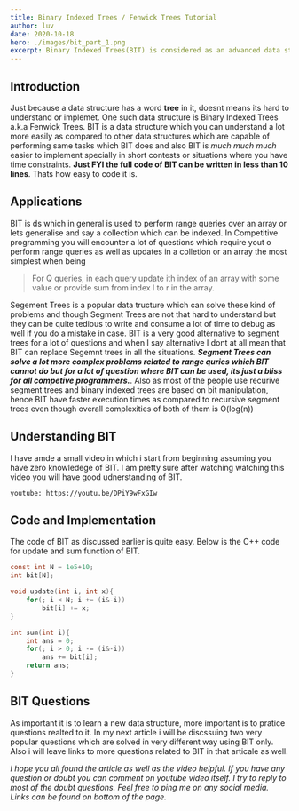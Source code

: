 ```yaml
---
title: Binary Indexed Trees / Fenwick Trees Tutorial
author: luv
date: 2020-10-18
hero: ./images/bit_part_1.png
excerpt: Binary Indexed Trees(BIT) is considered as an advanced data structure but its quite easy to implement and use and has a lot of applications in CP as well
---
```


## Introduction

Just because a data structure has a word **tree** in it, doesnt means its hard to understand or implemet. One such data structure is Binary Indexed Trees a.k.a Fenwick Trees. BIT is a data structure which you can understand a lot more easily as compared to other data structures which are capable of performing same tasks which BIT does and also BIT is _much much much_ easier to implement specially in short contests or situations where you have time constraints. **Just FYI the full code of BIT can be written in less than 10 lines**. Thats how easy to code it is.

## Applications

BIT is ds which in general is used to perform range queries over an array or lets generalise and say a collection which can be indexed. In Competitive programming you will encounter a lot of questions which require yout o perform range queries as well as updates in a colletion or an array the most simplest when being

> For Q queries, in each query update ith index of an array with some value or provide sum from index l to r in the array.

Segement Trees is a popular data tructure which can solve these kind of problems and though Segment Trees are not that hard to understand but they can be quite tedious to write and consume a lot of time to debug as well if you do a mistake in case. BIT is a very good alternative to segment trees for a lot of questions and when I say alternative I dont at all mean that BIT can replace Segemnt trees in all the situations. **_Segment Trees can solve a lot more complex problems related to range quries which BIT cannot do but for a lot of question where BIT can be used, its just a bliss for all competive programmers._**. Also as most of the people use recurive segment trees and binary indexed trees are based on bit manipulation, hence BIT have faster execution times as compared to recursive segment trees even though overall complexities of both of them is O(log(n))

## Understanding BIT

I have amde a small video in which i start from beginning assuming you have zero knowledege of BIT. I am pretty sure after watching watching this video you will have good udnerstanding of BIT.

`youtube: https://youtu.be/DPiY9wFxGIw`

## Code and Implementation

The code of BIT as discussed earlier is quite easy. Below is the C++ code for update and sum function of BIT.

```c
const int N = 1e5+10;
int bit[N];

void update(int i, int x){
	for(; i < N; i += (i&-i))
		bit[i] += x;
}

int sum(int i){
	int ans = 0;
	for(; i > 0; i -= (i&-i))
		ans += bit[i];
	return ans;
}
```

## BIT Questions

As important it is to learn a new data structure, more important is to pratice questions realted to it. In my next article i will be discssuing two very popular questions which are solved in very different way using BIT only. Also i will leave links to more questions related to BIT in that articale as well.

_I hope you all found the article as well as the video helpful. If you have any question or doubt you can comment on youtube video itself. I try to reply to most of the doubt questions. Feel free to ping me on any social media. Links can be found on bottom of the page._
